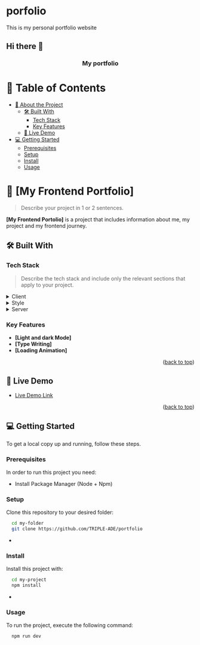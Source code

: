 # porfolio
This is my personal portfolio website
## Hi there 👋

<!--

**Here are some ideas to get you started:**

🙋‍♀️ A short introduction - what is your organization all about?
🌈 Contribution guidelines - how can the community get involved?
👩‍💻 Useful resources - where can the community find your docs? Is there anything else the community should know?
🍿 Fun facts - what does your team eat for breakfast?
🧙 Remember, you can do mighty things with the power of [Markdown](https://docs.github.com/github/writing-on-github/getting-started-with-writing-and-formatting-on-github/basic-writing-and-formatting-syntax)
-->

<a name="readme-top"></a>

<!--
!!! IMPORTANT !!!
This README is an example of how you could professionally present your codebase. 
Writing documentation is a crucial part of your work as a professional software developer and cannot be ignored. 

You should modify this file to match your project and remove sections that don't apply.

REQUIRED SECTIONS:
- Table of Contents
- About the Project
  - Built With
  - Live Demo
- Getting Started
- Authors
- Future Features
- Contributing
- Show your support
- Acknowledgements
- License

OPTIONAL SECTIONS:
- FAQ

After you're finished please remove all the comments and instructions!

For more information on the importance of a professional README for your repositories: https://github.com/microverseinc/curriculum-transversal-skills/blob/main/documentation/articles/readme_best_practices.md
-->

<div align="center">
  

  <h3><b>My portfolio</b></h3>

</div>

<!-- TABLE OF CONTENTS -->

# 📗 Table of Contents

- [📖 About the Project](#about-project)
  - [🛠 Built With](#built-with)
    - [Tech Stack](#tech-stack)
    - [Key Features](#key-features)
  - [🚀 Live Demo](#live-demo)
- [💻 Getting Started](#getting-started)
  - [Prerequisites](#prerequisites)
  - [Setup](#setup)
  - [Install](#install)
  - [Usage](#usage)

<!-- PROJECT DESCRIPTION -->

# 📖 [My Frontend Portfolio] <a name="about-project"></a>

> Describe your project in 1 or 2 sentences.

**[My Frontend Portolio]** is a project that includes information about me, my project and my frontend journey.

## 🛠 Built With <a name="built-with"></a>

### Tech Stack <a name="tech-stack"></a>

> Describe the tech stack and include only the relevant sections that apply to your project.

<details>
  <summary>Client</summary>
  <ul>
    <li><a href="https://reactjs.org/">React.js</a></li>
  </ul>
</details>

<details>
  <summary>Style</summary>
  <ul>
    <li><a href="https://tailwindcss.com/">Tailwind CSS</a></li>
  </ul>
</details>

<details>
  <summary>Server</summary>
  <ul>
    <li><a href="https://formspree.io/">Form Spree</a></li>
  </ul>
</details>


<!-- Features -->

### Key Features <a name="key-features"></a>


- **[Light and dark Mode]**
- **[Type Writing]**
- **[Loading Animation]**

<p align="right">(<a href="#readme-top">back to top</a>)</p>

<!-- LIVE DEMO -->

## 🚀 Live Demo <a name="live-demo"></a>


- [Live Demo Link](https://triple-portfolio.netlify.app/)

<p align="right">(<a href="#readme-top">back to top</a>)</p>

<!-- GETTING STARTED -->

## 💻 Getting Started <a name="getting-started"></a>



To get a local copy up and running, follow these steps.

### Prerequisites

In order to run this project you need:



- Install Package Manager (Node + Npm)



### Setup

Clone this repository to your desired folder:


```sh
  cd my-folder
  git clone https://github.com/TRIPLE-ADE/portfolio
```
-

### Install

Install this project with:


```sh
  cd my-project
  npm install
```
-

### Usage

To run the project, execute the following command:


```sh
  npm run dev
```


